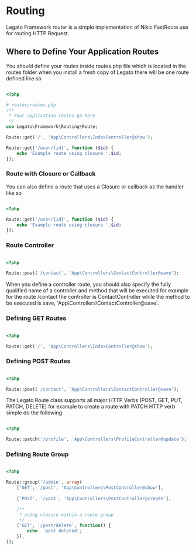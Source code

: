 # Routing

Legato Framework router is a simple implementation of Nikic FastRoute use 
for routing HTTP Request. 

## Where to Define Your Application Routes 

You should define your routes inside routes.php file which is located in the routes folder when you install a fresh copy of Legato there will be one route defined like so 

```php

<?php

# routes/routes.php
/**
 * Your application routes go here
 */
use Legato\Framework\Routing\Route;

Route::get('/', 'App\Controllers\IndexController@show');

Route::get('/user/{id}', function ($id) {
    echo 'Example route using closure '.$id;
});
```

### Route with Closure or Callback

You can also define a route that uses a Closure or callback as the handler like so

```php

<?php

Route::get('/user/{id}', function ($id) {
    echo 'Example route using closure '.$id;
});

```

### Route Controller

```php

<?php

Route::post('/contact', 'App\Controllers\ContactController@save');

```

When you define a controller route, you should also specify the fully qualified name of a controller and method that will be executed for example for the route /contact the controller is ContactController while the method to be executed is save, 'App\Controllers\ContactController@save'.


### Defining GET Routes

```php

<?php

Route::get('/', 'App\Controllers\IndexController@show');

```

### Defining POST Routes

```php

<?php

Route::post('/contact', 'App\Controllers\ContactController@save');

```

The Legato Route class supports all major HTTP Verbs (POST, GET, PUT, PATCH, DELETE) for example to create a route with PATCH HTTP verb simple do the following

```php

<?php 

Route::patch('/profile', 'App\Controllers\ProfileController@update');

```

### Defining Route Group

```php

<?php

Route::group('/admin', array(
    ['GET', '/post', 'App\Controllers\PostController@show'],
    
    ['POST', '/post', 'App\Controllers\PostController@create'],

    /**
     * using closure within a route group
     */
    ['GET', '/post/delete', function() { 
        echo  'post deleted';
    }],
));

```
